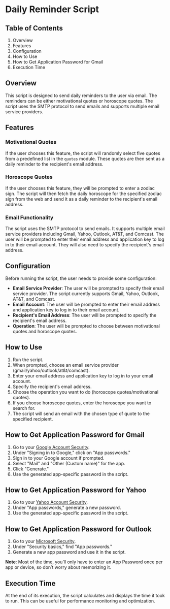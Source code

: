 # Daily Reminder Script

## Table of Contents
1. Overview
2. Features
3. Configuration
4. How to Use
5. How to Get Application Password for Gmail
6. Execution Time

## Overview <a name="overview"></a>

This script is designed to send daily reminders to the user via email. The reminders can be either motivational quotes or horoscope quotes. The script uses the SMTP protocol to send emails and supports multiple email service providers.

## Features <a name="features"></a>

### Motivational Quotes

If the user chooses this feature, the script will randomly select five quotes from a predefined list in the `quotes` module. These quotes are then sent as a daily reminder to the recipient's email address.

### Horoscope Quotes

If the user chooses this feature, they will be prompted to enter a zodiac sign. The script will then fetch the daily horoscope for the specified zodiac sign from the web and send it as a daily reminder to the recipient's email address.

### Email Functionality

The script uses the SMTP protocol to send emails. It supports multiple email service providers including Gmail, Yahoo, Outlook, AT&T, and Comcast. The user will be prompted to enter their email address and application key to log in to their email account. They will also need to specify the recipient's email address.

## Configuration <a name="configuration"></a>

Before running the script, the user needs to provide some configuration:

- **Email Service Provider**: The user will be prompted to specify their email service provider. The script currently supports Gmail, Yahoo, Outlook, AT&T, and Comcast.
- **Email Account**: The user will be prompted to enter their email address and application key to log in to their email account.
- **Recipient's Email Address**: The user will be prompted to specify the recipient's email address.
- **Operation**: The user will be prompted to choose between motivational quotes and horoscope quotes.

## How to Use <a name="how-to-use"></a>

1. Run the script.
2. When prompted, choose an email service provider (gmail/yahoo/outlook/at&t/comcast).
3. Enter your email address and application key to log in to your email account.
4. Specify the recipient's email address.
5. Choose the operation you want to do (horoscope quotes/motivational quotes).
6. If you choose horoscope quotes, enter the horoscope you want to search for.
7. The script will send an email with the chosen type of quote to the specified recipient.

## How to Get Application Password for Gmail <a name="how-to-get-application-password-for-gmail"></a>

1. Go to your [Google Account Security](https://myaccount.google.com/security-checkup).
2. Under "Signing in to Google," click on "App passwords."
3. Sign in to your Google account if prompted.
4. Select "Mail" and "Other (Custom name)" for the app.
5. Click "Generate."
6. Use the generated app-specific password in the script.

## How to Get Application Password for Yahoo <a name="how-to-get-application-password-for-yahoo"></a>

1. Go to your [Yahoo Account Security](https://login.yahoo.com/account/security).
2. Under "App passwords," generate a new password.
3. Use the generated app-specific password in the script.

## How to Get Application Password for Outlook <a name="how-to-get-application-password-for-outlook"></a>

1. Go to your [Microsoft Security](https://account.microsoft.com/security).
2. Under "Security basics," find "App passwords."
3. Generate a new app password and use it in the script.

**Note**: Most of the time, you’ll only have to enter an App Password once per app or device, so don’t worry about memorizing it.

## Execution Time <a name="execution-time"></a>

At the end of its execution, the script calculates and displays the time it took to run. This can be useful for performance monitoring and optimization.
